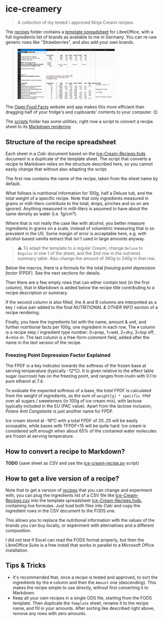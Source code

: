 # ice-creamery
> A collection of my tested / approved Ninja Creami recipes.

The [recipes](https://github.com/jhermann/ice-creamery/tree/main/recipes)
folder contains a
[template spreadsheet](https://github.com/jhermann/ice-creamery/blob/main/recipes/Ice-Cream-Recipes.fods)
for LibreOffice, with a full ingredients list of brands
as available to me in Germany. You can re-use generic rows like
"Strawberries", and also add your own brands.

> <img width=320 alt="spreadsheet-template" src="https://github.com/jhermann/ice-creamery/blob/main/assets/spreadsheet-template.png?raw=true" />

The [Open Food Facts](https://world.openfoodfacts.org/)
website and app makes this more efficient than dragging
half of your fridge's and cupboards' contents to your computer. 😉

The [scripts](https://github.com/jhermann/ice-creamery/tree/main/scripts)
folder has some utilities, right now a script to convert a recipe sheet
to its [Markdown rendering](https://github.com/jhermann/ice-creamery/blob/main/recipes/Cherry%20Ice%20Cream%20(Deluxe)/README.md).

## Structure of the recipe spreadsheet

Each sheet in a *Calc* document based on the
[Ice-Cream-Recipes.fods](https://github.com/jhermann/ice-creamery/blob/main/recipes/Ice-Cream-Recipes.fods)
document is a duplicate of the template sheet. The script that converts a recipe to Markdown
relies on the structure described here, so you cannot easily change that without
also adapting the script.

The first row contains the name of the recipe,
taken from the sheet name by default.

What follows is nutritional information for 100g, half a Deluxe tub,
and the total weight of a specific recipe. Note that only ingredients
measured in grams or milli-liters contribute to the total, drops, pinches
and so on are ignored. Anything measured in milli-liters is assumed
to have about the same density as water (i.e. 1g/cm³).

Where that is not really the case like with alcohol, you better
measure ingredients in grams on a scale, instead of volumetric measuring
that is so prevalent in the US. Some margin of error is acceptable here,
e.g. with alcohol-based vanilla extract that isn't used in large amounts anyway.

> ⚠️
> To adapt the template to a regular Creami,
> change `Deluxe` to `Regular` in row 1 of the sheet,
> and the 2nd row in the nutrients summary table.
> Also change the amount of 360g to 240g in that row.

Below the macros, there is a formula for the total
*freezing point depression factor* (FPDF).
See the next sections for details.

Then there are a few empty rows that can either contain text
(in the first column), that in Markdown is added below the
recipe title contributing to a recipe description or summary.

If the second column is also filled, the A and B columns are
interpreted as a key / value pair added to the final
*NUTRITIONAL & OTHER INFO* section of a recipe rendering.

Finally, you have the ingredients list with the name, amount & unit,
and further nutritional facts per 100g, one ingredient in each row.
The `#` column is a recipe step / ingredient type number:
0=prep, 1=wet, 2=dry, 3=top off, 4=mix-in.
The last column is a free-form comment field, added after the name
in the text version of the recipe.

### Freezing Point Depression Factor Explained

The FPDF is a key indicator towards
the softness of the frozen base at serving temperature (typically -12°C).
It is given relative to the effect table sugar (sucrose) has on the freezing point,
and ranges from inulin with 0.1 to pure ethanol at 7.4.

To evaluate the expected softness of a base, the *total* FPDF is calculated
from the weight of ingredients, as the sum of `weight[g] * specific FPDF`
over all sugars / sweeteners (in 100g of ice cream mix), with lactose typically
included in the EU (PAC value). Apart from the lactose inclusion,
*Potere Anti Congelante* is just another name for FPDF.

Ice cream stored at -18°C with a total FPDF of 20..25 will be easily scoopable,
while bases with TFPDF<15 will be quite hard. Ice cream is considered soft enough
when about 65% of the contained water molecules are frozen at serving temperature.


## How to convert a recipe to Markdown?

**TODO** (save sheet as CSV and use the
[ice-cream-recipe.py](https://github.com/jhermann/ice-creamery/blob/main/scripts/ice-cream-recipe.py) script)


## How to get a live version of a recipe?

Note that to get a version of
[recipes](https://github.com/jhermann/ice-creamery/tree/main/recipes)
that you can change and experiment with,
you can plug the ingredients list of a CSV file like
[Ice-Cream-Recipes.csv](https://github.com/jhermann/ice-creamery/blob/main/recipes/Cherry%20Ice%20Cream%20(Deluxe)/Ice-Cream-Recipes.csv)
into the template spreadsheet
[Ice-Cream-Recipes.fods](https://github.com/jhermann/ice-creamery/blob/main/recipes/Ice-Cream-Recipes.fods),
containing live formulas. Just load both files into *Calc*
and copy the ingredient rows in the CSV document to the FODS one.

This allows you to replace the nutritional information
with the values of the brands you can buy locally,
or experiment with alternatives and a different composition.

I did not test if Excel can read the FODS format properly,
but then the LibreOffice Suite is a free install that works
in parallel to a Microsoft Office installation.


## Tips & Tricks

 * It's recommended that, once a recipe is tested and approved,
 to sort the ingredients by the `#` column and then the `Amount`
 one (descending). This makes the recipe simple to use directly,
 without first converting it to Markdown.
 * Keep all your own recipes in a single ODS file,
 starting from the FODS template. Then duplicate
 the `Template` sheet, rename it to the recipe name, and fill in
 your amounts. After sorting like described right above, remove
 any rows with zero amounts.
